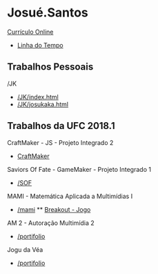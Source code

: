 # Josué.Santos

[Currículo Online](https://josuesantos.github.io/)
* [Linha do Tempo](https://josuesantos.github.io/linha/)


## Trabalhos Pessoais

/JK
* [/JK/index.html](https://josuesantos.github.io/JK/)
* [/JK/josukaka.html](https://josuesantos.github.io/JK/josukaka.html)

## Trabalhos da UFC 2018.1

CraftMaker - JS - Projeto Integrado 2
* [CraftMaker](https://craftmaker.vercel.app/)

Saviors Of Fate - GameMaker - Projeto Integrado 1
* [/SOF](https://josuesantos.github.io/SOF/)

MAMI - Matemática Aplicada a Multimídias I
* [/mami](https://josuesantos.github.io/mami/)
** [Breakout - Jogo](https://josuesantos.github.io/mami/ativ10.html)

AM 2 - Autoração Multimídia 2
* [/portifolio](https://josuesantos.github.io/portifolio/)

Jogu da Véa
* [/portifolio](https://josuesantos.github.io/jogoDaVelha/)